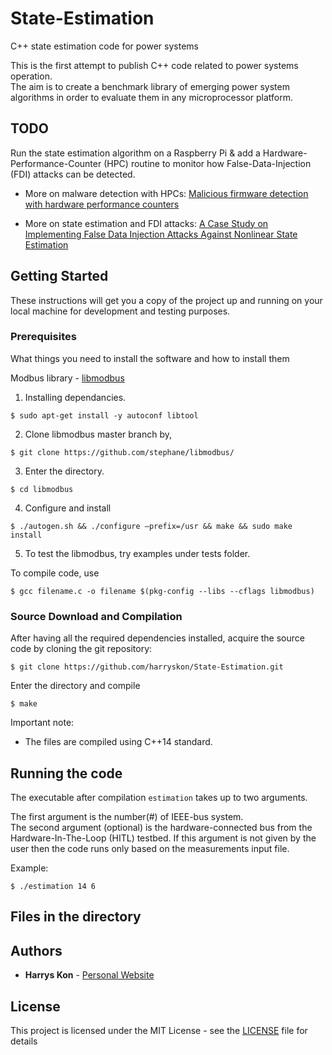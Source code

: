 # State-Estimation
C++ state estimation code for power systems

This is the first attempt to publish C++ code related to power systems operation.   
The aim is to create a benchmark library of emerging power system algorithms in order to evaluate them in any microprocessor platform. 

## TODO

Run the state estimation algorithm on a Raspberry Pi & add a Hardware-Performance-Counter (HPC) routine to monitor how False-Data-Injection (FDI) attacks can be detected. 

- More on malware detection with HPCs: [Malicious firmware detection with hardware performance counters](http://ieeexplore.ieee.org/abstract/document/7470546/)

- More on state estimation and FDI attacks: [A Case Study on Implementing False Data Injection Attacks Against Nonlinear State Estimation](https://dl.acm.org/citation.cfm?id=2994491)

## Getting Started

These instructions will get you a copy of the project up and running on your local machine for development and testing purposes. 

### Prerequisites

What things you need to install the software and how to install them

Modbus library - [libmodbus](https://github.com/stephane/libmodbus)

1) Installing dependancies.

```
$ sudo apt-get install -y autoconf libtool
```

2) Clone libmodbus master branch by,

```
$ git clone https://github.com/stephane/libmodbus/
```

3) Enter the directory.

```
$ cd libmodbus
```

4) Configure and install

```
$ ./autogen.sh && ./configure –prefix=/usr && make && sudo make install
```

5) To test the libmodbus, try examples under tests folder.

To compile code, use 
```
$ gcc filename.c -o filename $(pkg-config --libs --cflags libmodbus)
```

### Source Download and Compilation

After having all the required dependencies installed, acquire the source code by cloning the git repository:

```
$ git clone https://github.com/harryskon/State-Estimation.git
```
Enter the directory and compile

```
$ make 
```
Important note:

  * The files are compiled using C++14 standard.

## Running the code

The executable after compilation ```estimation``` takes up to two arguments.

The first argument is the number(#) of IEEE-bus system.  
The second argument (optional) is the hardware-connected bus from the Hardware-In-The-Loop (HITL) testbed. If this argument is not given by the user then the code runs only based on the measurements input file.   

Example:
```
$ ./estimation 14 6
```
## Files in the directory


## Authors

* **Harrys Kon** - [Personal Website](https://harrys.fyi/)

## License

This project is licensed under the MIT License - see the [LICENSE](LICENSE) file for details

